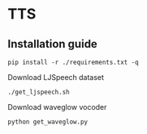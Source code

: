 # TTS



## Installation guide
```
pip install -r ./requirements.txt -q
```
Download LJSpeech dataset

```
./get_ljspeech.sh
```

Download waveglow vocoder

```
python get_waveglow.py
```
